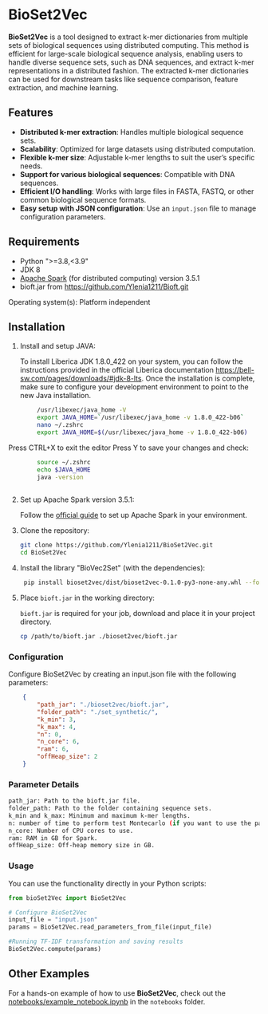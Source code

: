 # BioSet2Vec

**BioSet2Vec** is a tool designed to extract k-mer dictionaries from multiple sets of biological sequences using distributed computing. This method is efficient for large-scale biological sequence analysis, enabling users to handle diverse sequence sets, such as DNA sequences, and extract k-mer representations in a distributed fashion. The extracted k-mer dictionaries can be used for downstream tasks like sequence comparison, feature extraction, and machine learning.

## Features

- **Distributed k-mer extraction**: Handles multiple biological sequence sets.
- **Scalability**: Optimized for large datasets using distributed computation.
- **Flexible k-mer size**: Adjustable k-mer lengths to suit the user’s specific needs.
- **Support for various biological sequences**: Compatible with DNA sequences.
- **Efficient I/O handling**: Works with large files in FASTA, FASTQ, or other common biological sequence formats.
- **Easy setup with JSON configuration**: Use an `input.json` file to manage configuration parameters.

## Requirements

- Python ">=3.8,<3.9"
- JDK 8
- [Apache Spark](https://spark.apache.org/) (for distributed computing) version 3.5.1
- bioft.jar from https://github.com/Ylenia1211/Bioft.git

Operating system(s): Platform independent

## Installation

1. Install and setup JAVA:

    To install Liberica JDK 1.8.0_422 on your system, you can follow the instructions provided in the official Liberica documentation https://bell-sw.com/pages/downloads/#jdk-8-lts. Once the installation is complete, make sure to configure your development environment to point to the new Java installation.

```bash
        /usr/libexec/java_home -V
        export JAVA_HOME=`/usr/libexec/java_home -v 1.8.0_422-b06`
        nano ~/.zshrc
        export JAVA_HOME=$(/usr/libexec/java_home -v 1.8.0_422-b06)
```
Press CTRL+X to exit the editor Press Y to save your changes and check:
        
```bash        
        source ~/.zshrc
        echo $JAVA_HOME
        java -version
 
```
2. Set up Apache Spark version 3.5.1:

    Follow the [official guide](https://spark.apache.org/docs/latest/index.html) to set up Apache Spark in your environment.
   

4. Clone the repository:

    ```bash
    git clone https://github.com/Ylenia1211/BioSet2Vec.git
    cd BioSet2Vec
    ```

5. Install the library "BioVec2Set" (with the dependencies):

    ```bash
     pip install bioset2vec/dist/bioset2vec-0.1.0-py3-none-any.whl --force-reinstall
    ```
6. Place `bioft.jar` in the working directory:

   `bioft.jar` is required for your job, download and place it in your project directory.

   ```bash
   cp /path/to/bioft.jar ./bioset2vec/bioft.jar
   ```
### Configuration 
Configure BioSet2Vec by creating an input.json file with the following parameters:
```json
    {
        "path_jar": "./bioset2vec/bioft.jar",
        "folder_path": "./set_synthetic/",
        "k_min": 3,
        "k_max": 4,
        "n": 0, 
        "n_core": 6,
        "ram": 6,
        "offHeap_size": 2
    }
```

### Parameter Details
```bash
path_jar: Path to the bioft.jar file.
folder_path: Path to the folder containing sequence sets.
k_min and k_max: Minimum and maximum k-mer lengths.
n: number of time to perform test Montecarlo (if you want to use the package only to perform an easy TFIDF on your input sets set n to 0.
n_core: Number of CPU cores to use.
ram: RAM in GB for Spark.
offHeap_size: Off-heap memory size in GB.
```
### Usage


You can use the functionality directly in your Python scripts:

```python
from bioSet2Vec import BioSet2Vec

# Configure BioSet2Vec 
input_file = "input.json"
params = BioSet2Vec.read_parameters_from_file(input_file)

#Running TF-IDF transformation and saving results
BioSet2Vec.compute(params)
```
## Other Examples

For a hands-on example of how to use **BioSet2Vec**, check out the [notebooks/example_notebook.ipynb](notebooks/example_notebook.ipynb) in the `notebooks` folder.

